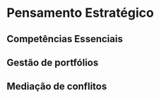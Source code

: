 # Pensamento Estratégico

## Competências Essenciais

## Gestão de portfólios

## Mediação de conflitos